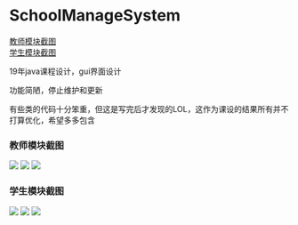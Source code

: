 # SchoolManageSystem
<a href="#teacher">教师模块截图</a><br>
<a href="#student">学生模块截图</a>
<p>19年java课程设计，gui界面设计</p>
<p>功能简陋，停止维护和更新</p>
<p>有些类的代码十分笨重，但这是写完后才发现的LOL，这作为课设的结果所有并不打算优化，希望多多包含</p>
<h3 id="teacher">教师模块截图</h3>
<img src="https://img-blog.csdnimg.cn/20190616112426437.png?x-oss-process=image/watermark,type_ZmFuZ3poZW5naGVpdGk,shadow_10,text_aHR0cHM6Ly9ibG9nLmNzZG4ubmV0L09vb29wc18=,size_16,color_FFFFFF,t_70"/>
<img src="https://img-blog.csdnimg.cn/20190616112433548.png?x-oss-process=image/watermark,type_ZmFuZ3poZW5naGVpdGk,shadow_10,text_aHR0cHM6Ly9ibG9nLmNzZG4ubmV0L09vb29wc18=,size_16,color_FFFFFF,t_70"/>
<img src="https://img-blog.csdnimg.cn/20190616112447735.png?x-oss-process=image/watermark,type_ZmFuZ3poZW5naGVpdGk,shadow_10,text_aHR0cHM6Ly9ibG9nLmNzZG4ubmV0L09vb29wc18=,size_16,color_FFFFFF,t_70"/>
<h3 id="student">学生模块截图</h3>
<img src="https://img-blog.csdnimg.cn/20190616112455639.png?x-oss-process=image/watermark,type_ZmFuZ3poZW5naGVpdGk,shadow_10,text_aHR0cHM6Ly9ibG9nLmNzZG4ubmV0L09vb29wc18=,size_16,color_FFFFFF,t_70"/>
<img src="https://img-blog.csdnimg.cn/2019061611250668.png?x-oss-process=image/watermark,type_ZmFuZ3poZW5naGVpdGk,shadow_10,text_aHR0cHM6Ly9ibG9nLmNzZG4ubmV0L09vb29wc18=,size_16,color_FFFFFF,t_70"/>
<img src="https://img-blog.csdnimg.cn/20190616112513237.png?x-oss-process=image/watermark,type_ZmFuZ3poZW5naGVpdGk,shadow_10,text_aHR0cHM6Ly9ibG9nLmNzZG4ubmV0L09vb29wc18=,size_16,color_FFFFFF,t_70"/>
